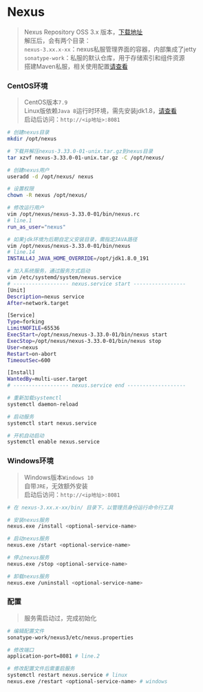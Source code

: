 # Nexus

> Nexus Repository OSS 3.x 版本，[下载地址](https://help.sonatype.com/repomanager3/download/download-archives---repository-manager-3)  
> 解压后，会有两个目录：  
> ```nexus-3.xx.x-xx```：nexus私服管理界面的容器，内部集成了jetty  
> ```sonatype-work```：私服的默认仓库，用于存储索引和组件资源  
> 搭建Maven私服，相关使用配置[请查看](./maven.md#使用nexus私服配置)  

### CentOS环境

> CentOS版本```7.9```  
> Linux版依赖```Java 8```运行时环境，需先安装jdk1.8，[请查看](./jdk.md)  
> 启动后访问：```http://<ip地址>:8081```  

```bash
# 创建nexus目录
mkdir /opt/nexus

# 下载并解压nexus-3.33.0-01-unix.tar.gz到nexus目录
tar xzvf nexus-3.33.0-01-unix.tar.gz -C /opt/nexus/

# 创建nexus用户
useradd -d /opt/nexus/ nexus

# 设置权限
chown -R nexus /opt/nexus/

# 修改运行用户
vim /opt/nexus/nexus-3.33.0-01/bin/nexus.rc
# line.1
run_as_user="nexus"

# 如果jdk环境为后期自定义安装目录，需指定JAVA路径
vim /opt/nexus/nexus-3.33.0-01/bin/nexus
# line.14
INSTALL4J_JAVA_HOME_OVERRIDE=/opt/jdk1.8.0_191

# 加入系统服务，通过服务方式启动
vim /etc/systemd/system/nexus.service
# ------------------ nexus.service start -----------------
[Unit]
Description=nexus service
After=network.target

[Service]
Type=forking
LimitNOFILE=65536
ExecStart=/opt/nexus/nexus-3.33.0-01/bin/nexus start
ExecStop=/opt/nexus/nexus-3.33.0-01/bin/nexus stop
User=nexus
Restart=on-abort
TimeoutSec=600

[Install]
WantedBy=multi-user.target
# ------------------ nexus.service end -------------------

# 重新加载systemctl
systemctl daemon-reload

# 启动服务
systemctl start nexus.service

# 开机自动启动
systemctl enable nexus.service
```

### Windows环境

> Windows版本```Windows 10```  
> 自带```JRE```，无效额外安装  
> 启动后访问：```http://<ip地址>:8081```  

```bash
# 在 nexus-3.xx.x-xx/bin/ 目录下，以管理员身份运行命令行工具

# 安装nexus服务
nexus.exe /install <optional-service-name>

# 启动nexus服务
nexus.exe /start <optional-service-name>

# 停止nexus服务
nexus.exe /stop <optional-service-name>

# 卸载nexus服务
nexus.exe /uninstall <optional-service-name>
```

### 配置

> 服务需启动过，完成初始化  

```bash
# 编辑配置文件
sonatype-work/nexus3/etc/nexus.properties

# 修改端口
application-port=8081 # line.2

# 修改配置文件后需重启服务
systemctl restart nexus.service # linux
nexus.exe /restart <optional-service-name> # windows
```